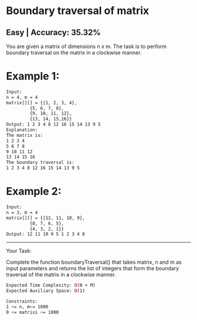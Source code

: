 # Boundary traversal of matrix

## Easy  |  Accuracy: 35.32%

<p>You are given a matrix of dimensions n x m. The task is to perform boundary traversal on the matrix in a clockwise manner.</p>


# Example 1:

```bash
Input:
n = 4, m = 4
matrix[][] = {{1, 2, 3, 4},
         {5, 6, 7, 8},
         {9, 10, 11, 12},
         {13, 14, 15,16}}
Output: 1 2 3 4 8 12 16 15 14 13 9 5
Explanation:
The matrix is:
1 2 3 4
5 6 7 8
9 10 11 12
13 14 15 16
The boundary traversal is:
1 2 3 4 8 12 16 15 14 13 9 5
```


# Example 2:

```bash
Input:
n = 3, m = 4
matrix[][] = {{12, 11, 10, 9},
         {8, 7, 6, 5},
         {4, 3, 2, 1}}
Output: 12 11 10 9 5 1 2 3 4 8
```

<hr>

<span>Your Task:</span>
<p>Complete the function boundaryTraversal() that takes matrix, n and m as input parameters and returns the list of integers that form the boundary traversal of the matrix in a clockwise manner.</p>

```bash
Expected Time Complexity: O(N + M)
Expected Auxiliary Space: O(1)

Constraints:
1 <= n, m<= 1000
0 <= matrixi <= 1000
```